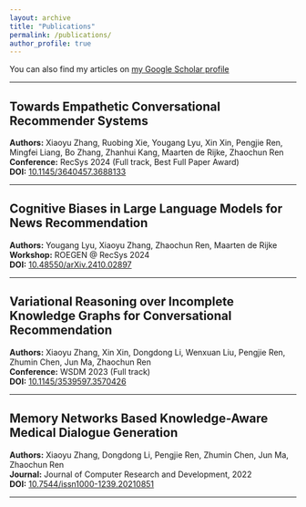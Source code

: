 ```yaml
---
layout: archive
title: "Publications"
permalink: /publications/
author_profile: true
---
```


You can also find my articles on [my Google Scholar profile](https://scholar.google.com/citations?user=pf5Q3JAAAAAJ)

---

## Towards Empathetic Conversational Recommender Systems  
   **Authors:** Xiaoyu Zhang, Ruobing Xie, Yougang Lyu, Xin Xin, Pengjie Ren, Mingfei Liang, Bo Zhang, Zhanhui Kang, Maarten de Rijke, Zhaochun Ren  
   **Conference:** RecSys 2024 (Full track, Best Full Paper Award)  
   **DOI:** [10.1145/3640457.3688133](https://doi.org/10.1145/3640457.3688133)

---

## Cognitive Biases in Large Language Models for News Recommendation  
   **Authors:** Yougang Lyu, Xiaoyu Zhang, Zhaochun Ren, Maarten de Rijke  
   **Workshop:** ROEGEN @ RecSys 2024  
   **DOI:** [10.48550/arXiv.2410.02897](https://doi.org/10.48550/arXiv.2410.02897)

---

## Variational Reasoning over Incomplete Knowledge Graphs for Conversational Recommendation  
   **Authors:** Xiaoyu Zhang, Xin Xin, Dongdong Li, Wenxuan Liu, Pengjie Ren, Zhumin Chen, Jun Ma, Zhaochun Ren  
   **Conference:** WSDM 2023 (Full track)  
   **DOI:** [10.1145/3539597.3570426](https://doi.org/10.1145/3539597.3570426)

---

## Memory Networks Based Knowledge-Aware Medical Dialogue Generation  
   **Authors:** Xiaoyu Zhang, Dongdong Li, Pengjie Ren, Zhumin Chen, Jun Ma, Zhaochun Ren  
   **Journal:** Journal of Computer Research and Development, 2022  
   **DOI:** [10.7544/issn1000-1239.20210851](https://doi.org/10.7544/issn1000-1239.20210851)

---


